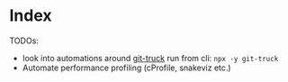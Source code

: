 # Index

TODOs:
- look into automations around [git-truck](https://www.npmjs.com/package/git-truck)
    run from cli: `npx -y git-truck`
- Automate performance profiling (cProfile, snakeviz etc.)

